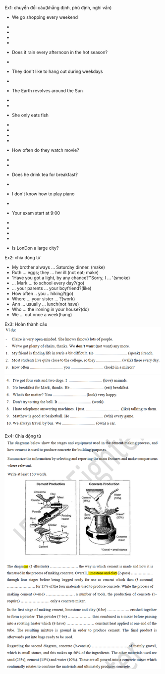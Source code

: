 Ex1: chuyển đổi câu(khẳng định, phủ định, nghi vấn)
- We go shopping every weekend
-
-

-
-
- Does it rain every afternoon in the hot season?

-
- They don't like to hang out during weekdays
- 

- The Earth revolves around the Sun
-
-

- She only eats fish
- 
- 

-
-
- How often do they watch movie?

-
-
- Does he drink tea for breakfast?

-
- I don't know how to play piano
-

- Your exam start at 9:00
-
-

-
-
- Is LonDon a large city?

Ex2: chia động từ
- My brother always ... Saturday dinner. (make)
- Ruth ... eggs; they ... her ill.(not eat; make)
- 'Have you got a light, by any chance?''Sorry, I ... '(smoke)
- ... Mark ... to school every day?(go)
- ... your parents ... your boyfriend?(like)
- How often .. you .. hiking?(go)
- Where ... your sister ... ?(work)
- Ann ... usually ... lunch(not have)
- Who ... the ironing in your house?(do)
- We ... out once a week(hang)

Ex3: Hoàn thành câu
![alt text](image.png)
![alt text](image-1.png)

Ex4: Chia động từ
![alt text](image-2.png)
![alt text](image-3.png)
![alt text](image-4.png)

